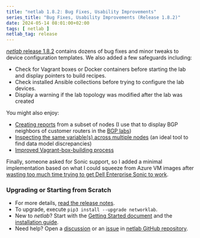 ```yaml
---
title: "netlab 1.8.2: Bug Fixes, Usability Improvements"
series_title: "Bug Fixes, Usability Improvements (Release 1.8.2)"
date: 2024-05-14 08:01:00+02:00
tags: [ netlab ]
netlab_tag: release
---
```

[_netlab_ release 1.8.2](https://netlab.tools/release/1.8/#release-1-8-2) contains dozens of bug fixes and minor tweaks to device configuration templates. We also added a few safeguards including:

* Check for Vagrant boxes or Docker containers before starting the lab and display pointers to build recipes.
* Check installed Ansible collections before trying to configure the lab devices.
* Display a warning if the lab topology was modified after the lab was created
<!--more-->
You might also enjoy:

* [Creating reports](https://netlab.tools/netlab/report/#netlab-report) from a subset of nodes (I use that to display BGP neighbors of customer routers in the [BGP labs](https://bgplabs.net/))
* [Inspecting the same variable(s) across multiple nodes](https://netlab.tools/netlab/inspect/#node-inspection-examples) (an ideal tool to find data model discrepancies)
* [Improved Vagrant-box-building process](https://netlab.tools/release/1.8/#release-1-8-2-vagrant)

Finally, someone asked for Sonic support, so I added a minimal implementation based on what I could squeeze from Azure VM images after [wasting too much time trying to get Dell Enterprise Sonic to work](/2024/05/too-stupid-to-make-it-work/).

### Upgrading or Starting from Scratch

* For more details, [read the release notes](https://netlab.tools/release/1.8/#release-1-8-2).
* To upgrade, execute `pip3 install --upgrade networklab`.
* New to *netlab*? Start with the [Getting Started document](https://netlab.tools/tutorials/) and the [installation guide](https://netlab.tools/install/).
* Need help? Open a [discussion](https://github.com/ipspace/netlab/discussions) or an [issue](https://github.com/ipspace/netlab/issues) in [netlab GitHub repository](https://github.com/ipspace/netlab).
